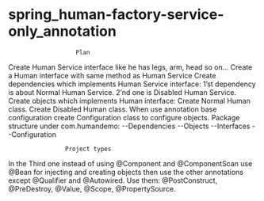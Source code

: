 # spring_human-factory-service-only_annotation


                       Plan
Create Human Service interface like he has legs, arm, head so on…
Create a Human interface with same method as Human Service
Create dependencies which implements Human Service interface:
1’st dependency is about Normal Human Service.
2’nd one is Disabled Human Service. 
Create objects which implements Human interface:
Create Normal Human class.
Create Disabled Human class.
When use annotation base configuration create Configuration class to configure objects.
Package structure under com.humandemo:
--Dependencies
--Objects
--Interfaces
--Configuration

                    Project types
In the Third one instead of using @Component and @ComponentScan use @Bean for 
injecting and creating objects then use the other annotations except @Qualifier and @Autowired.
Use them:  @PostConstruct, @PreDestroy, @Value, @Scope, @PropertySource.

